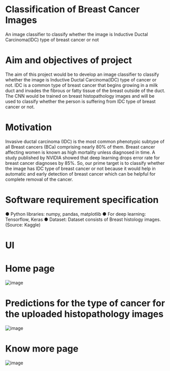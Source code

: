 # Classification of Breast Cancer Images
An image classifier to classify whether the image is Inductive Ductal Carcinoma(IDC) type of breast cancer or not

# Aim and objectives of  project 
The aim of this project would be to develop an image classifier to classify whether the image is Inductive Ductal Carcinoma(IDC) type of cancer or not. IDC is a common type of breast cancer that begins growing in a milk duct and invades the fibrous or fatty tissue of the breast outside of the duct. The CNN would be trained on breast histopathology images and will be used to classify whether the person is suffering from IDC type of breast cancer or not.

# Motivation
Invasive ductal carcinoma (IDC) is the most common phenotypic subtype of all Breast cancers (BCa) comprising nearly 80% of them. Breast cancer affecting women is known as high mortality unless diagnosed in time.  A study published by NVIDIA showed that deep learning drops error rate for breast cancer diagnoses by 85%.  So, our prime target is to classify whether the image has IDC type of breast cancer or not because it would help in automatic and early detection of breast cancer which can be helpful for complete removal of the cancer. 

# Software requirement specification 
●	Python libraries: numpy, pandas, matplotlib
●	For deep learning: Tensorflow, Keras
●	Dataset: Dataset consists of Breast histology images.   (Source: Kaggle)

# UI 
# Home page
![image](https://github.com/mrudulabapat/ClassificationBreastCancerImages/assets/35365848/b1ce02e4-a9ca-4f3b-879c-f6e604c7ea2c)

# Predictions for the type of cancer for the uploaded histopathology images
![image](https://github.com/mrudulabapat/ClassificationBreastCancerImages/assets/35365848/c47e6084-1ea7-4217-9de1-f2104c716d26)

# Know more page
![image](https://github.com/mrudulabapat/ClassificationBreastCancerImages/assets/35365848/f8d58845-fed0-444a-847e-b6db0a8f5e60)





   


